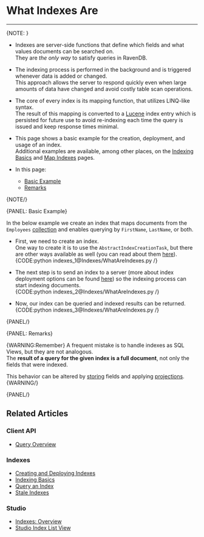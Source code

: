 # What Indexes Are
---

{NOTE: }

* Indexes are server-side functions that define which fields and what values documents can be searched on.  
  They are _the only way_ to satisfy queries in RavenDB.  

* The indexing process is performed in the background and is triggered whenever data is added or changed.  
  This approach allows the server to respond quickly even when large amounts of data have changed and avoid 
  costly table scan operations.  

* The core of every index is its mapping function, that utilizes LINQ-like syntax.  
  The result of this mapping is converted to a [Lucene](http://lucene.apache.org/) index entry 
  which is persisted for future use to avoid re-indexing each time the query is issued and keep 
  response times minimal.

* This page shows a basic example for the creation, deployment, and usage of an index.  
  Additional examples are available, among other places, on the [Indexing Basics](../indexes/indexing-basics) 
  and [Map Indexes](../indexes/map-indexes) pages.  

* In this page:
   * [Basic Example](../indexes/what-are-indexes#basic-example)
   * [Remarks](../indexes/what-are-indexes#remarks)

{NOTE/}

{PANEL: Basic Example}

In the below example we create an index that maps documents from the `Employees` 
[collection](../client-api/faq/what-is-a-collection) and enables querying by `FirstName`, 
`LastName`, or both.

- First, we need to create an index.  
  One way to create it is to use the `AbstractIndexCreationTask`, but there are other ways 
  available as well (you can read about them [here](../indexes/creating-and-deploying)).  
  {CODE:python indexes_1@Indexes/WhatAreIndexes.py /}

- The next step is to send an index to a server (more about index deployment options can 
  be found [here](../indexes/creating-and-deploying)) so the indexing process can start indexing documents.  
  {CODE:python indexes_2@Indexes/WhatAreIndexes.py /}

- Now, our index can be queried and indexed results can be returned.  
  {CODE:python indexes_3@Indexes/WhatAreIndexes.py /}

{PANEL/}

{PANEL: Remarks}

{WARNING:Remember}
A frequent mistake is to handle indexes as SQL Views, but they are not analogous.  
The **result of a query for the given index is a full document**, not only the fields 
that were indexed. 

This behavior can be altered by [storing](../indexes/storing-data-in-index) fields 
and applying [projections](../indexes/querying/projections).  
{WARNING/}

{PANEL/}

## Related Articles

### Client API

- [Query Overview](../client-api/session/querying/how-to-query)

### Indexes

- [Creating and Deploying Indexes](../indexes/creating-and-deploying)
- [Indexing Basics](../indexes/indexing-basics)
- [Query an Index](../indexes/querying/query-index)
- [Stale Indexes](../indexes/stale-indexes)

### Studio

- [Indexes: Overview](../studio/database/indexes/indexes-overview#indexes-overview)
- [Studio Index List View](../studio/database/indexes/indexes-list-view)
